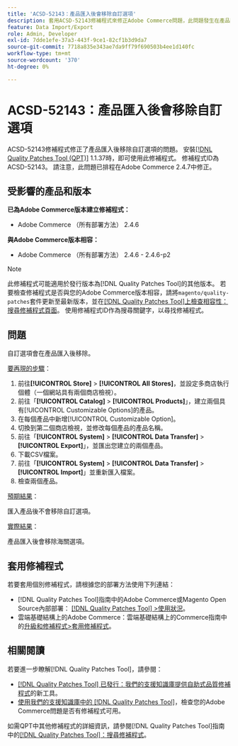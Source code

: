 ```yaml
---
title: 'ACSD-52143：產品匯入後會移除自訂選項'
description: 套用ACSD-52143修補程式來修正Adobe Commerce問題，此問題發生在產品匯入後，自訂選項遭到移除。
feature: Data Import/Export
role: Admin, Developer
exl-id: 7dde1efe-37a3-443f-9ce1-82cf1b3d9da7
source-git-commit: 7718a835e343ae7da9ff79f690503b4ee1d140fc
workflow-type: tm+mt
source-wordcount: '370'
ht-degree: 0%

---
```


# ACSD-52143：產品匯入後會移除自訂選項

ACSD-52143修補程式修正了產品匯入後移除自訂選項的問題。 安裝[[!DNL Quality Patches Tool (QPT)]](/help/announcements/adobe-commerce-announcements/magento-quality-patches-released-new-tool-to-self-serve-quality-patches.md) 1.1.37時，即可使用此修補程式。 修補程式ID為ACSD-52143。 請注意，此問題已排程在Adobe Commerce 2.4.7中修正。

## 受影響的產品和版本

**已為Adobe Commerce版本建立修補程式：**

* Adobe Commerce （所有部署方法） 2.4.6

**與Adobe Commerce版本相容：**

* Adobe Commerce （所有部署方法） 2.4.6 - 2.4.6-p2

>[!NOTE]
>
>此修補程式可能適用於發行版本為[!DNL Quality Patches Tool]的其他版本。 若要檢查修補程式是否與您的Adobe Commerce版本相容，請將`magento/quality-patches`套件更新至最新版本，並在[[!DNL Quality Patches Tool]上檢查相容性：搜尋修補程式頁面](https://experienceleague.adobe.com/tools/commerce-quality-patches/index.html?lang=zh-Hant)。 使用修補程式ID作為搜尋關鍵字，以尋找修補程式。

## 問題

自訂選項會在產品匯入後移除。

<u>要再現的步驟</u>：

1. 前往&#x200B;**[!UICONTROL Store]** > **[!UICONTROL All Stores]**，並設定多商店執行個體（一個網站具有兩個商店檢視）。
1. 前往「**[!UICONTROL Catalog]** > **[!UICONTROL Products]**」，建立兩個具有[!UICONTROL Customizable Options]的產品。
1. 在每個產品中新增[!UICONTROL Customizable Option]。
1. 切換到第二個商店檢視，並修改每個產品的產品名稱。
1. 前往「**[!UICONTROL System]** > **[!UICONTROL Data Transfer]** > **[!UICONTROL Export]**」，並匯出您建立的兩個產品。
1. 下載CSV檔案。
1. 前往「**[!UICONTROL System]** > **[!UICONTROL Data Transfer]** > **[!UICONTROL Import]**」並重新匯入檔案。
1. 檢查兩個產品。

<u>預期結果</u>：

匯入產品後不會移除自訂選項。

<u>實際結果</u>：

產品匯入後會移除海關選項。

## 套用修補程式

若要套用個別修補程式，請根據您的部署方法使用下列連結：

* [!DNL Quality Patches Tool]指南中的Adobe Commerce或Magento Open Source內部部署： [[!DNL Quality Patches Tool] >使用狀況](https://experienceleague.adobe.com/docs/commerce-operations/tools/quality-patches-tool/usage.html?lang=zh-Hant)。
* 雲端基礎結構上的Adobe Commerce：雲端基礎結構上的Commerce指南中的[升級和修補程式>套用修補程式](https://experienceleague.adobe.com/docs/commerce-cloud-service/user-guide/develop/upgrade/apply-patches.html?lang=zh-Hant)。

## 相關閱讀

若要進一步瞭解[!DNL Quality Patches Tool]，請參閱：

* [[!DNL Quality Patches Tool] 已發行：我們的支援知識庫提供自助式品質修補程式](/help/announcements/adobe-commerce-announcements/magento-quality-patches-released-new-tool-to-self-serve-quality-patches.md)的新工具。
* [使用我們的支援知識庫中的 [!DNL Quality Patches Tool]](/help/support-tools/patches-available-in-qpt-tool/check-patch-for-magento-issue-with-magento-quality-patches.md)，檢查您的Adobe Commerce問題是否有修補程式可用。

如需QPT中其他修補程式的詳細資訊，請參閱[!DNL Quality Patches Tool]指南中的[[!DNL Quality Patches Tool]：搜尋修補程式](https://experienceleague.adobe.com/tools/commerce-quality-patches/index.html?lang=zh-Hant)。
